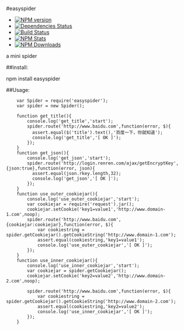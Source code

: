 #easyspider
- [![NPM version](https://badge.fury.io/js/easyspider.png)](http://badge.fury.io/js/easyspider)
- [![Dependencies Status](https://david-dm.org/sxyizhiren/easyspider.png)](https://david-dm.org/sxyizhiren/easyspider)
- [![Build Status](https://travis-ci.org/sxyizhiren/easyspider.png?branch=master)](https://travis-ci.org/sxyizhiren/easyspider)
- [![NPM Stats](https://nodei.co/npm/easyspider.png?downloads=true&stars=true)](https://npmjs.org/package/easyspider)
- [![NPM Downloads](https://nodei.co/npm-dl/easyspider.png?months=6)](https://npmjs.org/package/easyspider)

a mini spider

##install:

npm install easyspider

##Usage:

```
	var Spider = require('easyspider');
	var spider = new Spider();
	
	function get_title(){
		console.log('get_title','start');
		spider.route('http://www.baidu.com',function(error, $){
		  assert.equal($('title').text(),'百度一下，你就知道');
		  console.log('get_title','[ OK ]');
		});
	}
	function get_json(){
		console.log('get_json','start');
		spider.route('http://login.renren.com/ajax/getEncryptKey',{json:true},function(error, json){
		  assert.equal(json.rkey.length,32);
		  console.log('get_json','[ OK ]');
		});	
	}
	function use_outer_cookiejar(){
		console.log('use_outer_cookiejar','start');
		var cookiejar = require('request').jar();
		cookiejar.setCookie('key1=value1','http://www.domain-1.com',noop);
		spider.route('http://www.baidu.com',{cookiejar:cookiejar},function(error, $){
			var cookiestring = spider.getCookiejar().getCookieString('http://www.domain-1.com');
			assert.equal(cookiestring,'key1=value1');
			console.log('use_outer_cookiejar','[ OK ]');
		});
	}
	function use_inner_cookiejar(){
		console.log('use_inner_cookiejar','start');
		var cookiejar = spider.getCookiejar();
		cookiejar.setCookie('key2=value2','http://www.domain-2.com',noop);

		spider.route('http://www.baidu.com',function(error, $){
			var cookiestring = spider.getCookiejar().getCookieString('http://www.domain-2.com');
			assert.equal(cookiestring,'key2=value2');
			console.log('use_inner_cookiejar','[ OK ]');
		});	
	}


```

